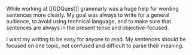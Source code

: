 While working at [[GDQuest]] grammarly was a huge help for wording sentences more clearly. My goal was always to write for a general audience, to avoid using technical language, and to make sure that sentences are always in the present tense and objective-focused.

I want my writing to be easy for anyone to read. My sentences should be focused on one topic, not confused and difficult to parse their meaning.